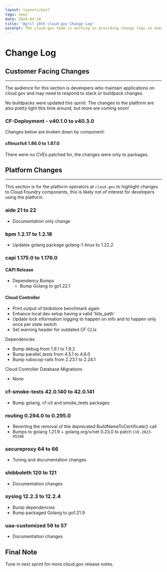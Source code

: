 ```yaml
---
layout: layouts/post
tags: news
date: 2024-04-18
title: "April 18th cloud.gov Change Log"
excerpt: The cloud.gov team is working on providing change logs so everyone can see new features and updates.
---
```


# Change Log

## Customer Facing Changes

---

The audience for this section is developers who maintain applications on cloud.gov and may need to respond to stack or buildpack changes.

No buildpacks were updated this sprint. The changes to the platform are also pretty light this time around, but more are coming soon!

### CF-Deployment - v40.1.0 to v40.3.0

Changes below are broken down by component:

#### cflinuxfs4 1.86.0 to 1.87.0

There were no CVEs patched for, the changes were only to packages.

## Platform Changes

---

This section is for the platform operators at `cloud.gov` to highlight changes to Cloud Foundry components, this is likely not of interest for developers using the platform.

### aide 21 to 22

- Documentation only change

### bpm 1.2.17 to 1.2.18

- Updates golang package golang-1-linux to 1.22.2

### capi 1.175.0 to 1.176.0

#### CAPI Release

- Dependency Bumps
  - Bump Golang to go1.22.1

#### Cloud Controller

- Print output of blobstore benchmark again
- Enhance local dev setup having a valid 'bits_path'
- Update lock information logging to happen on info and to happen only once per state switch
- Set warning header for outdated CF CLIs

Dependencies

- Bump debug from 1.9.1 to 1.9.2
- Bump parallel_tests from 4.5.1 to 4.6.0
- Bump rubocop-rails from 2.23.1 to 2.24.1

Cloud Controller Database Migrations

- None

### cf-smoke-tests 42.0.140 to 42.0.141

- Bump golang, cf-cli and smoke_tests packages

### routing 0.294.0 to 0.295.0

- Reverting the removal of the deprecated BuildNameToCertificate() call
- Bumps to golang 1.21.9 + golang.org/x/net 0.23.0 to patch `CVE-2023-45288`

### secureproxy 64 to 66

- Tuning and documentation changes

### shibboleth 120 to 121

- Documentation changes

### syslog 12.2.3 to 12.2.4

- Bump dependencies
- Bump packaged Golang to go1.21.9

### uaa-customized 56 to 57

- Documentation changes

## Final Note

Tune in next sprint for more cloud.gov release notes.
